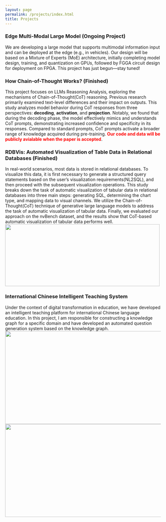 ```yaml
---
layout: page
permalink: /projects/index.html
title: Projects
---
```

### Edge Multi-Modal Large Model (Ongoing Project)
We are developing a large model that supports multimodal information input and can be deployed at the edge (e.g., in vehicles). Our design will be based on a Mixture of Experts (MoE) architecture, initially completing model design, training, and quantization on GPUs, followed by FGGA circuit design for deployment on FPGA. This project has just begun—stay tuned!

### How Chain-of-Thought Works? (Finished)
This project focuses on LLMs Reasoning Analysis, exploring the mechanisms of Chain-of-Thought(CoT) reasoning. Previous research primarily examined text-level differences and their impact on outputs. This study analyzes model behavior during CoT responses from three perspectives: <strong>decoding</strong>, <strong>activation</strong>, and <strong>projection</strong>. Notably, we found that during the decoding phase, the model effectively mimics and understands CoT prompts, demonstrating increased confidence and specificity in its responses. Compared to standard prompts, CoT prompts activate a broader range of knowledge acquired during pre-training. <strong style="color:red">Our  code and data will be publicly avialable when the paper is accepted</strong>.<br>

### RDBVis: Automated Visualization of Table Data in Relational Databases (Finished)

In real-world scenarios, most data is stored in relational databases. To visualize this data, it is first necessary to generate a structured query statements based on the user’s visualization requirements(NL2SQL), and then proceed with the subsequent visualization operations. This study breaks down the task of automatic visualization of tabular data in relational databases into three main steps:  generating SQL, determining the chart type, and mapping data to visual
channels. We utilize the Chain-of-Thought(CoT) technique of generative large language models to address the task of automatic visualization of tabular data. Finally, we evaluated our approach on the nvBench dataset, and the results show that CoT-based automatic visualization of tabular data performs well.<br>
<img src="{{ site.url }}/images/workflow.jpg" class="bio-photo" width="500" height="200">

### International Chinese Intelligent Teaching System
Under the context of digital transformation in education, we have developed an intelligent teaching platform for international Chinese language education. In this project, I am responsible for constructing a knowledge graph for a specific domain and have developed an automated question generation system based on the knowledge graph.
<img src="{{ site.url }}/images/kg.jpg" class="bio-photo" width="600" height="300">
<img src="{{ site.url }}/images/zi.jpg" class="bio-photo" width="600" height="300">